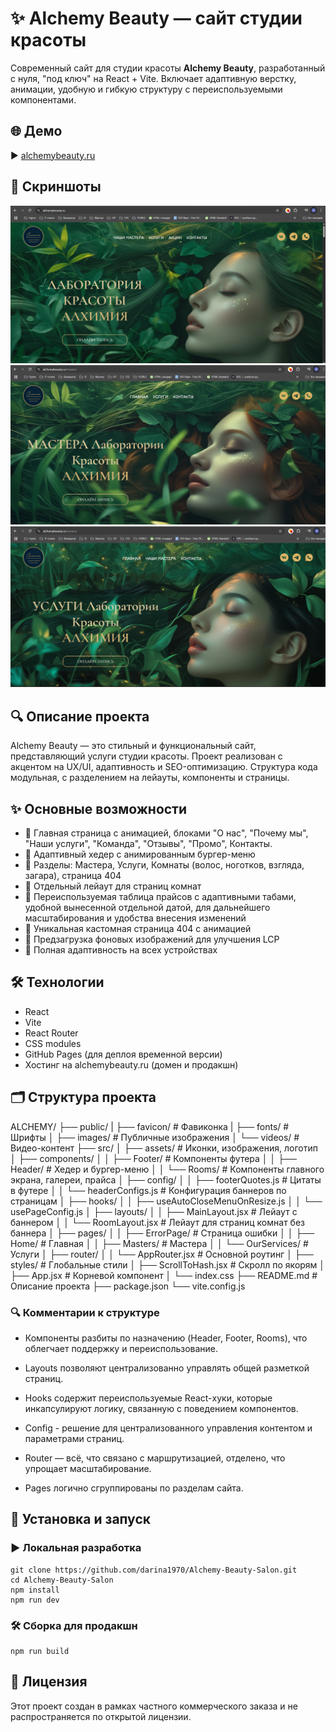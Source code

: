 # ✨ Alchemy Beauty — сайт студии красоты

Современный сайт для студии красоты **Alchemy Beauty**, разработанный с нуля, "под ключ" на React + Vite. Включает адаптивную верстку, анимации, удобную и гибкую структуру с переиспользуемыми компонентами.

## 🌐 Демо

▶️ [alchemybeauty.ru](https://alchemybeauty.ru)

## 📸 Скриншоты

![Скриншот главной страницы](/screenshots/homepage.png "Главная страница")
![Скриншот страницы Мастера](/screenshots/masterspage.png "Страница Мастера")
![Скриншот страницы Услуги](/screenshots/servicespage.png "Страница Услуги")

## 🔍 Описание проекта

Alchemy Beauty — это стильный и функциональный сайт, представляющий услуги студии красоты. Проект реализован с акцентом на UX/UI, адаптивность и SEO-оптимизацию. Структура кода модульная, с разделением на лейауты, компоненты и страницы.

## ✨ Основные возможности

- 🔹 Главная страница с анимацией, блоками "О нас", "Почему мы", "Наши услуги", "Команда", "Отзывы", "Промо", Контакты.
- 🔹 Адаптивный хедер с анимированным бургер-меню
- 🔹 Разделы: Мастера, Услуги, Комнаты (волос, ноготков, взгляда, загара), страница 404
- 🔹 Отдельный лейаут для страниц комнат
- 🔹 Переиспользуемая таблица прайсов с адаптивными табами, удобной вынесенной отдельной датой, для дальнейшего масштабирования и удобства внесения изменений
- 🔹 Уникальная кастомная страница 404 с анимацией
- 🔹 Предзагрузка фоновых изображений для улучшения LCP
- 🔹 Полная адаптивность на всех устройствах

## 🛠️ Технологии

- React
- Vite
- React Router
- CSS modules
- GitHub Pages (для деплоя временной версии)
- Хостинг на alchemybeauty.ru (домен и продакшн)

## 🗂️ Структура проекта

ALCHEMY/
├── public/
| ├── favicon/ # Фавиконка
| ├── fonts/ # Шрифты
│ ├── images/ # Публичные изображения
│ └── videos/ # Видео-контент
├── src/
│ ├── assets/ # Иконки, изображения, логотип
│ ├── components/
│ │ ├── Footer/ # Компоненты футера
│ │ ├── Header/ # Хедер и бургер-меню
│ │ └── Rooms/ # Компоненты главного экрана, галереи, прайса
│ ├── config/
│ │ ├── footerQuotes.js # Цитаты в футере
│ │ └── headerConfigs.js # Конфигурация баннеров по страницам
│ ├── hooks/
│ │ ├── useAutoCloseMenuOnResize.js
│ │ └── usePageConfig.js
│ ├── layouts/
│ │ ├── MainLayout.jsx # Лейаут с баннером
│ │ └── RoomLayout.jsx # Лейаут для страниц комнат без баннера
│ ├── pages/
│ │ ├── ErrorPage/ # Страница ошибки
│ │ ├── Home/ # Главная
│ │ ├── Masters/ # Мастера
│ │ └── OurServices/ # Услуги
│ ├── router/
│ │ └── AppRouter.jsx # Основной роутинг
│ ├── styles/ # Глобальные стили
│ ├── ScrollToHash.jsx # Скролл по якорям
│ ├── App.jsx # Корневой компонент
│ └── index.css
├── README.md # Описание проекта
├── package.json
└── vite.config.js

### 🔍 Комментарии к структуре

- Компоненты разбиты по назначению (Header, Footer, Rooms), что облегчает поддержку и переиспользование.

- Layouts позволяют централизованно управлять общей разметкой страниц.

- Hooks содержит переиспользуемые React-хуки, которые инкапсулируют логику, связанную с поведением компонентов.

- Config - решение для централизованного управления контентом и параметрами страниц.

- Router — всё, что связано с маршрутизацией, отделено, что упрощает масштабирование.

- Pages логично сгруппированы по разделам сайта.

## 🧪 Установка и запуск

### ▶️ Локальная разработка

```
git clone https://github.com/darina1970/Alchemy-Beauty-Salon.git
cd Alchemy-Beauty-Salon
npm install
npm run dev

```

### 🛠 Сборка для продакшн

```
npm run build
```

## 📄 Лицензия

Этот проект создан в рамках частного коммерческого заказа и не распространяется по открытой лицензии.
